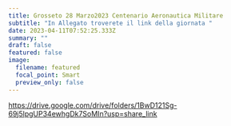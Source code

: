 ```yaml
---
title: Grosseto 28 Marzo2023 Centenario Aeronautica Militare
subtitle: "I﻿n Allegato troverete il link della giornata "
date: 2023-04-11T07:52:25.333Z
summary: ""
draft: false
featured: false
image:
  filename: featured
  focal_point: Smart
  preview_only: false
---
```

<https://drive.google.com/drive/folders/1BwD121Sg-69j5lpgUP34ewhgDk7SoMIn?usp=share_link>